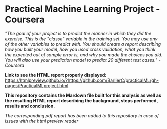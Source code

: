 # Practical Machine Learning Project - Coursera

*"The goal of your project is to predict the manner in which they did the exercise. This is the "classe" variable in the training set. You may use any of the other variables to predict with. You should create a report describing how you built your model, how you used cross validation, what you think the expected out of sample error is, and why you made the choices you did. You will also use your prediction model to predict 20 different test cases." - Coursera*

**Link to see the HTML report properly displayed:** https://htmlpreview.github.io/?https://github.com/BarlierC/practicalML/gh-pages/PracticalMLproject.html

**This repository contains the Mardown file built for this analysis as well as the resulting HTML report describing the background, steps performed, results and conclusion.**

*The corresponding pdf report has been added to this repository in case of issues with the html preview reader*

